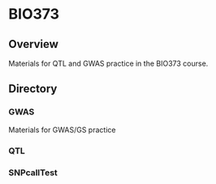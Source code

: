 # BIO373
## Overview  
Materials for QTL and GWAS practice in the BIO373 course.  

## Directory  

### GWAS
Materials for GWAS/GS practice

### QTL

### SNPcallTest

